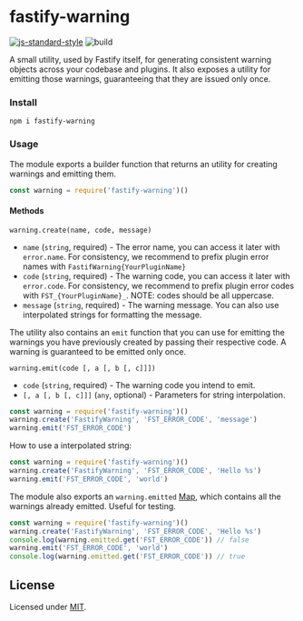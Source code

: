 # fastify-warning

[![js-standard-style](https://img.shields.io/badge/code%20style-standard-brightgreen.svg?style=flat)](http://standardjs.com/)  ![build](https://github.com/fastify/fastify-warning/workflows/build/badge.svg)

A small utility, used by Fastify itself, for generating consistent warning objects across your codebase and plugins.
It also exposes a utility for emitting those warnings, guaranteeing that they are issued only once.

### Install
```
npm i fastify-warning
```

### Usage

The module exports a builder function that returns an utility for creating warnings and emitting them.

```js
const warning = require('fastify-warning')()
```

#### Methods

```
warning.create(name, code, message)
```

- `name` (`string`, required) - The error name, you can access it later with `error.name`. For consistency, we recommend to prefix plugin error names with `FastifWarning{YourPluginName}`
- `code` (`string`, required) - The warning code, you can access it later with `error.code`. For consistency, we recommend to prefix plugin error codes with `FST_{YourPluginName}_`. NOTE: codes should be all uppercase.
- `message` (`string`, required) - The warning message. You can also use interpolated strings for formatting the message.

The utility also contains an `emit` function that you can use for emitting the warnings you have previously created by passing their respective code. A warning is guaranteed to be emitted only once.

```
warning.emit(code [, a [, b [, c]]])
```

- `code` (`string`, required) - The warning code you intend to emit.
- `[, a [, b [, c]]]` (`any`, optional) - Parameters for string interpolation.

```js
const warning = require('fastify-warning')()
warning.create('FastifyWarning', 'FST_ERROR_CODE', 'message')
warning.emit('FST_ERROR_CODE')
```

How to use a interpolated string:
```js
const warning = require('fastify-warning')()
warning.create('FastifyWarning', 'FST_ERROR_CODE', 'Hello %s')
warning.emit('FST_ERROR_CODE', 'world')
```

The module also exports an `warning.emitted` [Map](https://developer.mozilla.org/it/docs/Web/JavaScript/Reference/Global_Objects/Map), which contains all the warnings already emitted. Useful for testing.
```js
const warning = require('fastify-warning')()
warning.create('FastifyWarning', 'FST_ERROR_CODE', 'Hello %s')
console.log(warning.emitted.get('FST_ERROR_CODE')) // false
warning.emit('FST_ERROR_CODE', 'world')
console.log(warning.emitted.get('FST_ERROR_CODE')) // true
```

## License

Licensed under [MIT](./LICENSE).
